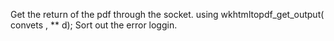 Get the return of the pdf through the socket. using wkhtmltopdf_get_output( convets , ** d);
Sort out the error loggin. 
